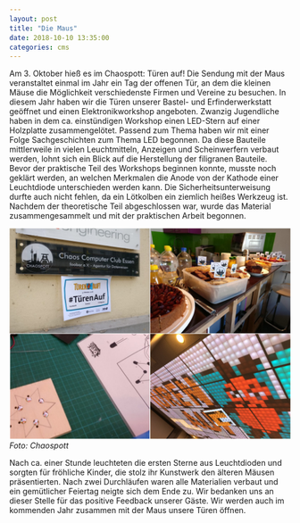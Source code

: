 ```yaml
---
layout: post
title: "Die Maus"
date: 2018-10-10 13:35:00
categories: cms
---
```

Am 3. Oktober hieß es im Chaospott: Türen auf! Die Sendung mit der Maus veranstaltet einmal im Jahr ein Tag der offenen Tür, an dem die kleinen Mäuse die Möglichkeit verschiedenste Firmen und Vereine zu besuchen. In diesem Jahr haben wir die Türen unserer Bastel- und Erfinderwerkstatt geöffnet und einen Elektronikworkshop angeboten. Zwanzig Jugendliche haben in dem ca. einstündigen Workshop einen LED-Stern auf einer Holzplatte zusammengelötet. Passend zum Thema haben wir mit einer Folge Sachgeschichten zum Thema LED begonnen. Da diese Bauteile mittlerweile in vielen Leuchtmitteln, Anzeigen und Scheinwerfern verbaut werden, lohnt sich ein Blick auf die Herstellung der filigranen Bauteile. Bevor der praktische Teil des Workshops beginnen konnte, musste noch geklärt werden, an welchen Merkmalen die Anode von der Kathode einer Leuchtdiode unterschieden werden kann. Die Sicherheitsunterweisung durfte auch nicht fehlen, da ein Lötkolben ein ziemlich heißes Werkzeug ist. Nachdem der theoretische Teil abgeschlossen war, wurde das Material zusammengesammelt und mit der praktischen Arbeit begonnen.

![Quelle: Chaospott](/media/2018-10-10/die-maus-00.jpg)
*Foto: Chaospott*

Nach ca. einer Stunde leuchteten die ersten Sterne aus Leuchtdioden und sorgten für fröhliche Kinder, die stolz ihr Kunstwerk den älteren Mäusen präsentierten. Nach zwei Durchläufen waren alle Materialien verbaut und ein gemütlicher Feiertag neigte sich dem Ende zu. Wir bedanken uns an dieser Stelle für das positive Feedback unserer Gäste. Wir werden auch im kommenden Jahr zusammen mit der Maus unsere Türen öffnen.